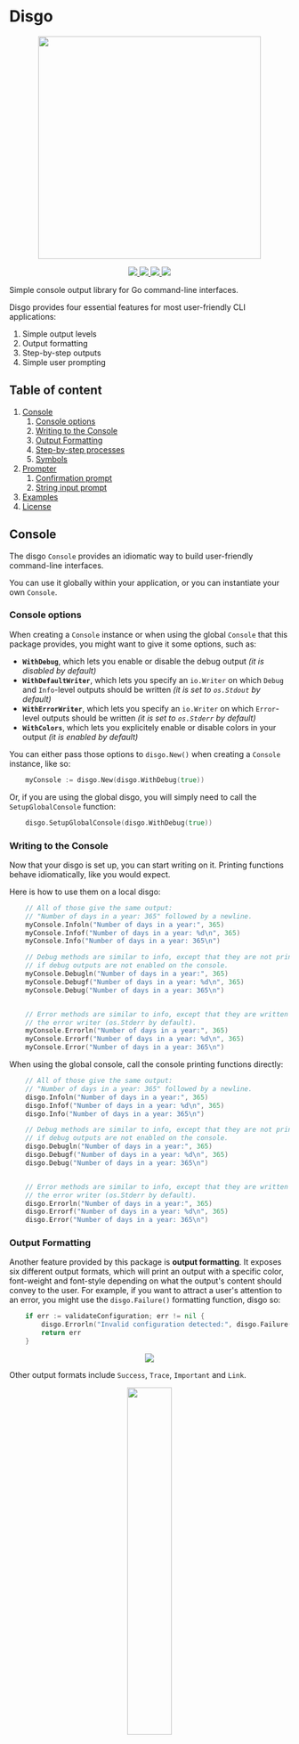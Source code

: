 # Disgo

<p align="center">
    <img width="400px" src="images/logo-with-label-light.png">
</p>
<p align="center">
    <a href="#license">
        <img src="https://img.shields.io/badge/license-MIT-blue.svg?style=flat" />
    </a>
    <a href="https://godoc.org/github.com/Ullaakut/disgo">
        <img src="https://godoc.org/github.com/Ullaakut/disgo?status.svg" />
    </a>
    <a href="https://goreportcard.com/report/github.com/Ullaakut/disgo">
        <img src="https://goreportcard.com/badge/github.com/Ullaakut/disgo" />
    </a>
    <a href="https://github.com/Ullaakut/disgo/releases/latest">
        <img src="https://img.shields.io/github/release/Ullaakut/disgo.svg?style=flat" />
    </a>
</p>

Simple console output library for Go command-line interfaces.

Disgo provides four essential features for most user-friendly CLI applications:

1. Simple output levels
2. Output formatting
3. Step-by-step outputs
4. Simple user prompting

## Table of content

1. [Console](#console)
    1. [Console options](#console-options)
    2. [Writing to the Console](#writing-to-the-console)
    3. [Output Formatting](#output-formatting)
    4. [Step-by-step processes](#step-by-step-processes)
    5. [Symbols](#symbols)
2. [Prompter](#prompter)
    1. [Confirmation prompt](#confirmation-prompt)
    2. [String input prompt](#string-input-prompt)
3. [Examples](#examples)
4. [License](#license)

## Console

The disgo `Console` provides an idiomatic way to build user-friendly command-line interfaces.

You can use it globally within your application, or you can instantiate your own `Console`.

### Console options

When creating a `Console` instance or when using the global `Console` that this package provides, you might want to give it some options, such as:

- **`WithDebug`**, which lets you enable or disable the debug output _(it is disabled by default)_
- **`WithDefaultWriter`**, which lets you specify an `io.Writer` on which `Debug` and `Info`-level outputs should be written _(it is set to `os.Stdout` by default)_
- **`WithErrorWriter`**, which lets you specify an `io.Writer` on which `Error`-level outputs should be written _(it is set to `os.Stderr` by default)_
- **`WithColors`**, which lets you explicitely enable or disable colors in your output _(it is enabled by default)_

You can either pass those options to `disgo.New()` when creating a `Console` instance, like so:

```go
    myConsole := disgo.New(disgo.WithDebug(true))
```

Or, if you are using the global disgo, you will simply need to call the `SetupGlobalConsole` function:

```go
    disgo.SetupGlobalConsole(disgo.WithDebug(true))
```

### Writing to the Console

Now that your disgo is set up, you can start writing on it. Printing functions behave idiomatically, like you would expect.

Here is how to use them on a local disgo:

```go
    // All of those give the same output:
    // "Number of days in a year: 365" followed by a newline.
    myConsole.Infoln("Number of days in a year:", 365)
    myConsole.Infof("Number of days in a year: %d\n", 365)
    myConsole.Info("Number of days in a year: 365\n")

    // Debug methods are similar to info, except that they are not printed
    // if debug outputs are not enabled on the console.
    myConsole.Debugln("Number of days in a year:", 365)
    myConsole.Debugf("Number of days in a year: %d\n", 365)
    myConsole.Debug("Number of days in a year: 365\n")


    // Error methods are similar to info, except that they are written on
    // the error writer (os.Stderr by default).
    myConsole.Errorln("Number of days in a year:", 365)
    myConsole.Errorf("Number of days in a year: %d\n", 365)
    myConsole.Error("Number of days in a year: 365\n")
```

When using the global console, call the console printing functions directly:

```go
    // All of those give the same output:
    // "Number of days in a year: 365" followed by a newline.
    disgo.Infoln("Number of days in a year:", 365)
    disgo.Infof("Number of days in a year: %d\n", 365)
    disgo.Info("Number of days in a year: 365\n")

    // Debug methods are similar to info, except that they are not printed
    // if debug outputs are not enabled on the console.
    disgo.Debugln("Number of days in a year:", 365)
    disgo.Debugf("Number of days in a year: %d\n", 365)
    disgo.Debug("Number of days in a year: 365\n")


    // Error methods are similar to info, except that they are written on
    // the error writer (os.Stderr by default).
    disgo.Errorln("Number of days in a year:", 365)
    disgo.Errorf("Number of days in a year: %d\n", 365)
    disgo.Error("Number of days in a year: 365\n")
```

### Output Formatting

Another feature provided by this package is **output formatting**. It exposes six different output formats, which will print an output with a specific color, font-weight and font-style depending on what the output's content should convey to the user. For example, if you want to attract a user's attention to an error, you might use the `disgo.Failure()` formatting function, disgo so:

```go
    if err := validateConfiguration; err != nil {
        disgo.Errorln("Invalid configuration detected:", disgo.Failure(err))
        return err
    }
```

<p align="center">
    <img src="images/output_failure.png" />
</p>

Other output formats include `Success`, `Trace`, `Important` and `Link`.

<p align="center">
    <img width="40%" src="images/output_all.png" />
</p>

You can of course combine those formats in elegant ways, like shown in the [examples](#examples) section.

### Step-by-step processes

A lot of command-line interfaces describe **step-by-step processes** to the user, but it's difficult to combine clean code, clear output and elegant user interfaces. Disgo attempts to solve that problem by associating _steps_ to its console.

For example, when beginning a task, you can use `StartStep` and specify the description of that step. Then, until that task is over, all calls to Disgo's printing functions will be queued. Once the task is complete (by calling `EndStep`, `FailStep` or by starting another step with `StartStep`), the task status is printed and all of the outputs that were queued during the task are printed with an indent, under the task, like so:

<p align="center">
    <img width="70%" src="images/example_step_by_step.png" />
</p>

It is also important to note that **`FailStep` and `FailStepf` can be used to return errors** at the same time as they report a step as having failed. This allows you to write:

```go
    disgo.StartStep("Doing something")
    if err := doSomething(); err != nil {
        return disgo.FailStepf("unable to do something: %v", err)
    }
```

Instead of having to call `FailStep` in your error handling before returning. You are still free to do so if you prefer, though.

Using the global console for step management is not thread-safe though, as it was built with simplicity in mind and can only handle one step at a time.

## Prompter

The `Prompter` is not yet complete, as it only handles confirmation prompts for now. Its goal is to provide simple functions to prompt users for information.

### Confirmation prompt

The confirmation prompt lets you **prompt users** for a yes or no answer.

```go
    result, err := disgo.Confirm(disgo.Confirmation{
        Label:              "Install with current database?",
    })
```

Will produce the following output:

```bash
Install with current database? [y/n]
```

To which the user can answer by `y`, `n`, `Y`, `N`, `yes`, `no`, `YES,` `NO`, `0`, `1`, `true`, `false`, etc.

The confirmation prompt supports default values, like so:

```go
    result, err := disgo.Confirm(disgo.Confirmation{
        EnableDefaultValue: true,
        DefaultValue:       false,
        Label:              "Install with current database?",
    })
```

This will set the default value to false, so that when the user does not have access to a TTY or that he simply presses enter to skip the prompt, a value of your choosing is used.

It's also possible to add **your own confirmation parsers**, if you don't want the user to answer to a yes/no question for example. This also means that you can customize the choices that will be presented to the user:

```go
    result, err := disgo.Confirm(disgo.Confirmation{
        Label:              "Install with current database?",
        Choices:            []string{"yes", "no"},
        Parser:             func(input string) (bool, error) {
            switch input {
            case "yes":
                return true, nil
            case "no":
                return false, nil
            default:
                return false, fmt.Errorf("invalid input %q", input)
            }
        },
    })
```

This will output:

```bash
Install with current database? [yes/no]
```

And will use a custom parser for parsing the user's answer.

### String input prompt

Not implemented yet.

## Symbols

Disgo provides **aliases to UTF-8 characters** that could be useful to build your command-line interfaces.

```go
    disgo.Infoln(disgo.Check) // ✔
    disgo.Infoln(disgo.Cross) // ✖
    disgo.Infoln(disgo.LeftArrow) // ❮
    disgo.Infoln(disgo.RightArrow) // ❯
    disgo.Infoln(disgo.LeftTriangle) // ◀
    disgo.Infoln(disgo.RightTriangle) // ▶
```

## Examples

Here are a few examples of Disgo's output, using this repository's example program:

<p align="center">
    <img width="70%" src="images/example_success.png" /><br/>
    <img width="70%" src="images/example_failure.png" /><br/>
    <img width="70%" src="images/example_failure_prompt.png" />
</p>

## License

MIT License

Copyright (c) 2019

Permission is hereby granted, free of charge, to any person obtaining a copy
of this software and associated documentation files (the "Software"), to deal
in the Software without restriction, including without limitation the rights
to use, copy, modify, merge, publish, distribute, sublicense, and/or sell
copies of the Software, and to permit persons to whom the Software is
furnished to do so, subject to the following conditions:

The above copyright notice and this permission notice shall be included in all
copies or substantial portions of the Software.

THE SOFTWARE IS PROVIDED "AS IS", WITHOUT WARRANTY OF ANY KIND, EXPRESS OR
IMPLIED, INCLUDING BUT NOT LIMITED TO THE WARRANTIES OF MERCHANTABILITY,
FITNESS FOR A PARTICULAR PURPOSE AND NONINFRINGEMENT. IN NO EVENT SHALL THE
AUTHORS OR COPYRIGHT HOLDERS BE LIABLE FOR ANY CLAIM, DAMAGES OR OTHER
LIABILITY, WHETHER IN AN ACTION OF CONTRACT, TORT OR OTHERWISE, ARISING FROM,
OUT OF OR IN CONNECTION WITH THE SOFTWARE OR THE USE OR OTHER DEALINGS IN THE
SOFTWARE.
